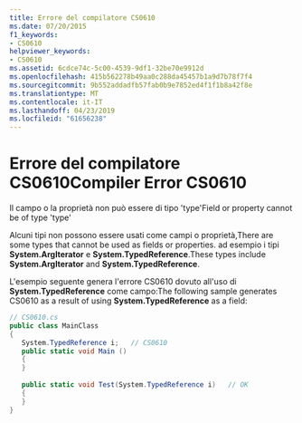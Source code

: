 ```yaml
---
title: Errore del compilatore CS0610
ms.date: 07/20/2015
f1_keywords:
- CS0610
helpviewer_keywords:
- CS0610
ms.assetid: 6cdce74c-5c00-4539-9df1-32be70e9912d
ms.openlocfilehash: 415b562278b49aa0c288da45457b1a9d7b78f7f4
ms.sourcegitcommit: 9b552addadfb57fab0b9e7852ed4f1f1b8a42f8e
ms.translationtype: MT
ms.contentlocale: it-IT
ms.lasthandoff: 04/23/2019
ms.locfileid: "61656238"
---
```

# <a name="compiler-error-cs0610"></a><span data-ttu-id="71815-102">Errore del compilatore CS0610</span><span class="sxs-lookup"><span data-stu-id="71815-102">Compiler Error CS0610</span></span>
<span data-ttu-id="71815-103">Il campo o la proprietà non può essere di tipo 'type'</span><span class="sxs-lookup"><span data-stu-id="71815-103">Field or property cannot be of type 'type'</span></span>  
  
 <span data-ttu-id="71815-104">Alcuni tipi non possono essere usati come campi o proprietà,</span><span class="sxs-lookup"><span data-stu-id="71815-104">There are some types that cannot be used as fields or properties.</span></span> <span data-ttu-id="71815-105">ad esempio i tipi **System.ArgIterator** e **System.TypedReference**.</span><span class="sxs-lookup"><span data-stu-id="71815-105">These types include **System.ArgIterator** and **System.TypedReference**.</span></span>  
  
 <span data-ttu-id="71815-106">L'esempio seguente genera l'errore CS0610 dovuto all'uso di **System.TypedReference** come campo:</span><span class="sxs-lookup"><span data-stu-id="71815-106">The following sample generates CS0610 as a result of using **System.TypedReference** as a field:</span></span>  
  
```csharp  
// CS0610.cs  
public class MainClass  
{  
   System.TypedReference i;   // CS0610  
   public static void Main ()  
   {  
   }  
  
   public static void Test(System.TypedReference i)   // OK  
   {  
   }  
}  
```
